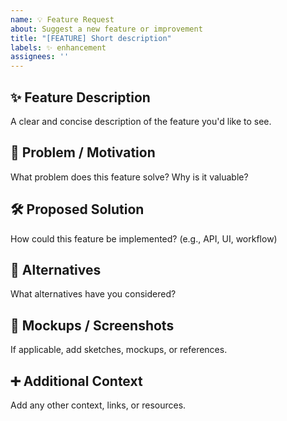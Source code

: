```yaml
---
name: 💡 Feature Request
about: Suggest a new feature or improvement
title: "[FEATURE] Short description"
labels: ✨ enhancement
assignees: ''
---
```


## ✨ Feature Description
A clear and concise description of the feature you'd like to see.

## 🎯 Problem / Motivation
What problem does this feature solve? Why is it valuable?

## 🛠️ Proposed Solution
How could this feature be implemented? (e.g., API, UI, workflow)

## 🔄 Alternatives
What alternatives have you considered?

## 📸 Mockups / Screenshots
If applicable, add sketches, mockups, or references.

## ➕ Additional Context
Add any other context, links, or resources.
